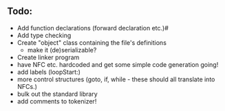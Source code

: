 Todo:
-----

- Add function declarations (forward declaration etc.)#
- Add type checking
- Create "object" class containing the file's definitions
	- make it (de)serializable?
- Create linker program
- have NFC etc. hardcoded and get some simple code generation going!
- add labels (loopStart:)
- more control structures (goto, if, while - these should all translate into NFCs.)
- bulk out the standard library
- add comments to tokenizer!
